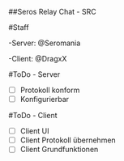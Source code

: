##Seros Relay Chat - SRC

#Staff

-Server: @Seromania 

-Client: @DragxX

#ToDo - Server
- [ ] Protokoll konform
- [ ] Konfigurierbar 

#ToDo - Client
- [ ] Client UI
- [ ] Client Protokoll übernehmen
- [ ] Client Grundfunktionen
